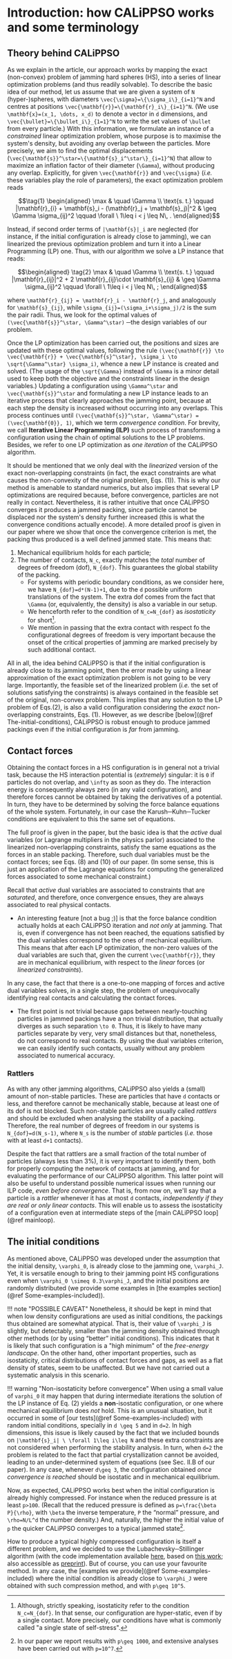 # Introduction: how CALiPPSO works and some terminology 

## Theory behind CALiPPSO

As we explain in the article, our approach works by mapping the exact (non-convex) problem of jamming hard spheres (HS), into a series of linear optimization problems (and thus readily solvable). To describe the basic idea of our method, let us assume that we are given a system of ``N`` (hyper-)spheres, with diameters ``\vec{\sigma}=\{\sigma_i\}_{i=1}^N`` and centres at positions ``\vec{\mathbf{r}}=\{\mathbf{r}_i\}_{i=1}^N``. (We use ``\mathbf{x}=(x_1, \dots, x_d)`` to denote a vector in ``d`` dimensions, and ``\vec{\bullet}=\{\bullet_i\}_{1=1}^N`` to write the set values of ``\bullet`` from every particle.) With this information, we formulate an instance of a *constrained* linear optimization problem, whose purpose is to maximise the system's density, but avoiding any overlap between the particles. More precisely, we aim to find the optimal displacements (``\vec{\mathbf{s}}^\star=\{\mathbf{s}_i^\star\}_{i=1}^N``) that allow to maximize an inflation factor of their diameter (``\Gamma``), without producing any overlap. 
Explicitly, for given ``\vec{\mathbf{r}}`` and ``\vec{\sigma}`` (*i.e.* these variables play the role of parameters), the exact optimization problem reads
```math
\tag{1} \begin{aligned}
\max & \quad \Gamma \\
  \text{s. t.} \qquad |\mathbf{r}_{i} + \mathbf{s}_i - (\mathbf{r}_j + \mathbf{s}_j)|^2  & \geq \Gamma \sigma_{ij}^2  \qquad \forall \ 1\leq i < j \leq N\, .
\end{aligned}
```
Instead, if second order terms of ``|\mathbf{s}|_i`` are neglected (for instance, if the initial configuration is already close to jamming), we can linearized the previous optimization problem and turn it into a Linear Programming (LP) one. Thus, with our algorithm we solve a LP instance that reads:
```math
\begin{aligned} \tag{2}
  \max & \quad \Gamma \\
  \text{s. t.} \qquad |\mathbf{r}_{ij}|^2 + 2 \mathbf{r}_{ij}\cdot \mathbf{s}_{ij}   & \geq \Gamma \sigma_{ij}^2  \qquad \forall \ 1\leq i < j \leq N\, ;
\end{aligned}
```
where ``\mathbf{r}_{ij} = \mathbf{r}_i - \mathbf{r}_j``, and analogously for ``\mathbf{s}_{ij}``, while ``\sigma_{ij}=(\sigma_i+\sigma_j)/2`` is the sum the pair radii. Thus, we look for the optimal values of ``(\vec{\mathbf{s}}^\star, \Gamma^\star)`` ─the design variables of our problem.

Once the LP optimization has been carried out, the positions and sizes are updated with these optimal values, following the rule ``(\vec{\mathbf{r}} \to \vec{\mathbf{r}} + \vec{\mathbf{s}^\star}, \sigma_i \to \sqrt{\Gamma^\star} \sigma_i)``, whence a new LP instance is created and solved. (The usage of the ``\sqrt{\Gamma}`` instead of ``\Gamma`` is a minor detail used to keep both the objective and the constraints linear in the design variables.) 
Updating a configuration using ``\Gamma^\star`` and ``\vec{\mathbf{s}}^\star`` and formulating a new LP instance leads to an iterative process that clearly approaches the jamming point, because at each step the density is increased without occurring into any overlaps.
This process continues until ``(\vec{\mathbf{s}}^\star, \Gamma^\star) = (\vec{\mathbf{0}}, 1)``, which we term *convergence condition*. For brevity, we call **Iterative Linear Programming (ILP)** such process of transforming a configuration using the chain of optimal solutions to the LP problems. Besides, we refer to one LP optimization as *one iteration* of the CALiPPSO algorithm.



It should be mentioned that we only deal with the *linearized* version of the exact non-overlapping constraints (in fact, the exact constraints are what causes the non-convexity of the original problem, Eqs. (1)). This is why our method is amenable to standard numerics, but also implies that several LP optimizations are required because, before convergence, particles are not really in contact. Nevertheless, it is rather intuitive that once CALiPPSO converges it produces a jammed packing, since particle cannot be displaced nor the system's density further increased (this is what the convergence conditions actually encode). A more detailed proof is given in our paper where we show that once the convergence criterion is met, the packing thus produced is a well defined jammed state. 
This means that:
1. Mechanical equilibrium holds for each particle;
2. The number of contacts, ``N_c``, exactly matches the *total* number of degrees of freedom (dof), ``N_{dof}``. This guarantees the global stability of the packing.
   - For systems with periodic boundary conditions, as we consider here, we have ``N_{dof}=d*(N-1)+1``, due to the ``d`` possible uniform translations of the system. The extra dof comes from the fact that ``\Gamma`` (or, equivalently, the density) is also a variable in our setup.
   - We henceforth refer to the condition of ``N_c=N_{dof}`` as *isostaticity* for short[^iso].
   - We mention in passing that the extra contact with respect fo the configurational degrees of freedom is very important because the onset of the critical properties of jamming are marked precisely by such additional contact. 


All in all, the idea behind CALiPPSO is that if the initial configuration is already close to its jamming point, then the error made by using a linear approximation of the exact optimization problem is not going to be very large. Importantly, the feasible set of the linearized problem (*i.e.* the set of solutions satisfying the constraints) is always contained in the feasible set of the original, non-convex problem. This implies that any solution to the LP problem of Eqs.(2), is also a valid configuration considering the *exact* non-overlapping constraints, Eqs. (1). However, as we describe [below](@ref The-initial-conditions), CALiPPSO is robust enough to produce jammed packings even if the initial configuration is *far* from jamming.


## Contact forces

Obtaining the contact forces in a HS configuration is in general not a trivial task, because the HS interaction potential is (*extremely*) singular: it is ``0`` if particles do not overlap, and ``\infty`` as soon as they do. The interaction energy is consequently always zero (in any valid configuration), and therefore forces cannot be obtained by taking the derivatives of a potential. In turn, they have to be determined by solving the force balance equations of the whole system. Fortunately, in our case the Karush─Kuhn─Tucker conditions are equivalent to this the same set of equations. 

The full proof is given in the paper, but the basic idea is that the *active* dual variables (or Lagrange multipliers in the physics parlor) associated to the linearized non-overlapping constraints, satisfy the same equations as the forces in an stable packing. Therefore, such dual variables must be the contact forces; see Eqs. (8) and (10) of our paper. (In some sense, this is just an application of the Lagrange equations for computing the generalized forces associated to some mechanical constraint.)

Recall that *active* dual variables are associated to constraints that are *saturated*, and therefore, once convergence ensues, they are always associated to real physical contacts.
- An interesting feature [not a bug ;)] is that the force balance condition actually holds at each CALiPPSO iteration and *not only* at jamming. That is, even if convergence has not been reached, the equations satisfied by the dual variables correspond to the ones of mechanical equilibrium. This means that after each LP optimization, the non-zero values of the dual variables are such that, given the current ``\vec{\mathbf{r}}``, they are in mechanical equilibrium, with respect to the *linear* forces (or *linearized constraints*).

In any case, the fact that there is a one-to-one mapping of forces and active dual variables solves, in a single step, the problem of unequivocally identifying real contacts and calculating the contact forces. 
- The first point is not trivial because gaps between nearly-touching particles in jammed packings have a non trivial distribution, that actually diverges as such separation ``\to 0``. Thus, it is likely to have many particles separate by very, very small distances but that, nonetheless, do not correspond to real contacts. By using the dual variables criterion, we can easily identify such contacts, usually without any problem associated to numerical accuracy.

### Rattlers

As with any other jamming algorithms, CALiPPSO also yields a (small) amount of non-stable particles. These are particles that have ``d`` contacts or less, and therefore cannot be mechanically stable, because at least one of its dof is not blocked. Such non-stable particles are usually called *rattlers* and should be excluded when analysing the stability of a packing. Therefore, the real number of degrees of freedom in our systems is ``N_{dof}=d(N_s-1)``, where ``N_s`` is the number of *stable* particles (*i.e.* those with at least ``d+1`` contacts). 

Despite the fact that rattlers are a small fraction of the total number of particles (always less than 3%), it is very important to identify them, both for properly computing the network of contacts at jamming, and for evaluating the performance of our CALiPPSO algorithm. This latter point will also be useful to understand possible numerical issues when running our ILP code, *even before convergence*. That is, from now on, we'll say that a particle is a *rattler* whenever it has at most ``d`` contacts, *independently if they are real or only linear contacts*. This will enable us to assess the isostaticity of a configuration even at intermediate steps of the [main CALiPPSO loop](@ref mainloop).

## The initial conditions

As mentioned above, CALiPPSO was developed under the assumption that the initial density, ``\varphi_0``, is already close to the jamming one, ``\varphi_J``. Yet, it is versatile enough to bring to their jamming point HS configurations even when ``\varphi_0 \simeq 0.3\varphi_J``, and the initial positions are randomly distributed (we provide some examples in [the examples section](@ref Some-examples-included)).

!!! note "POSSIBLE CAVEAT"
    Nonetheless, it should be kept in mind that when low density configurations are used as initial conditions, the packings thus obtained are somewhat atypical. That is, their value of ``\varphi_J`` is slightly, but detectably, smaller than the jamming density obtained through other methods (or by using “better” initial conditions). This indicates that it is likely that such configuration is a "high minimum" of the *free-energy landscape*. On the other hand, other important properties, such as isostaticity, critical distributions of contact forces and gaps, as well as a flat density of states, seem to be unaffected. But we have not carried out a systematic analysis in this scenario.

!!! warning "Non-isostaticity before convergence"
    When using a small value of ``varphi_0`` it may happen that during intermediate iterations the solution of the LP instance of Eq. (2) yields a **non**-isostatic configuration, or one where mechanical equilibrium does *not* hold. This is an unusual situation, but it occurred in some of [our tests](@ref Some-examples-included) with random initial conditions, specially in ``d \geq 5`` and in ``d=2``. In high dimensions, this issue is likely caused by the fact that we included bounds on ``|\mathbf{s}_i| \ \forall 1\leq i\leq N`` and these extra constraints are not considered when performing the stability analysis. In turn, when ``d=2`` the problem is related to the fact that partial crystallization cannot be avoided, leading to an under-determined system of equations (see Sec. II.B of our paper). In any case, whenever ``d\geq 3``, the configuration obtained *once convergence is reached* should be isostatic and in mechanical equilibrium.

Now, as expected, CALiPPSO works best when the initial configuration is already highly compressed. For instance when the reduced pressure is at least ``p>100``.  (Recall that the reduced pressure is defined as ``p=\frac{\beta P}{\rho}``, with ``\beta`` the inverse temperature, ``P`` the “normal” pressure, and ``\rho=N/L^d`` the number density.) And, naturally, the higher the initial value of ``p`` the quicker CALiPPSO converges to a typical jammed state[^1]. 

How to produce a typical highly compressed configuration is itself a different problem, and we decided to use the Lubachevsky─Stillinger algorithm (with the code implementation available [here](https://cims.nyu.edu/~donev/Packing/C++/), based on [this work](https://journals.aps.org/pre/abstract/10.1103/PhysRevE.74.041127); also accessible as [preprint](https://arxiv.org/abs/cond-mat/0608362)). But of course, you can use your favourite method. In any case, the [examples we provide](@ref Some-examples-included) where the initial condition is already close to ``\varphi_J`` were obtained with such compression method, and with ``p\geq 10^5``.


[^1]: In our paper we report results with ``p\geq 1000``, and extensive analyses have been carried out with ``p=10^7``.
[^iso]: Although, strictly speaking, isostaticity refer to the condition ``N_c=N_{dof}``. In that sense, our configuration are hyper-static, even if by a single contact. More precisely, our conditions have what is commonly called "a single state of self-stress".